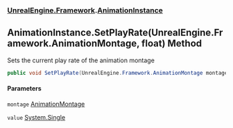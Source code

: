 ### [UnrealEngine.Framework](./UnrealEngine-Framework.md 'UnrealEngine.Framework').[AnimationInstance](./AnimationInstance.md 'UnrealEngine.Framework.AnimationInstance')
## AnimationInstance.SetPlayRate(UnrealEngine.Framework.AnimationMontage, float) Method
Sets the current play rate of the animation montage  
```csharp
public void SetPlayRate(UnrealEngine.Framework.AnimationMontage montage, float value);
```
#### Parameters
<a name='UnrealEngine-Framework-AnimationInstance-SetPlayRate(UnrealEngine-Framework-AnimationMontage_float)-montage'></a>
`montage` [AnimationMontage](./AnimationMontage.md 'UnrealEngine.Framework.AnimationMontage')  
  
<a name='UnrealEngine-Framework-AnimationInstance-SetPlayRate(UnrealEngine-Framework-AnimationMontage_float)-value'></a>
`value` [System.Single](https://docs.microsoft.com/en-us/dotnet/api/System.Single 'System.Single')  
  
